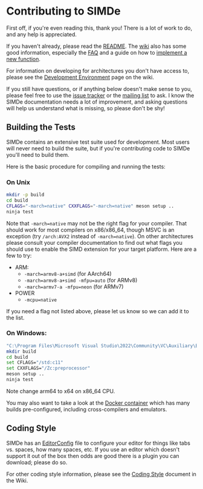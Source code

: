 # Contributing to SIMDe

First off, if you're even reading this, thank you!  There is a lot of
work to do, and any help is appreciated.

If you haven't already, please read the
[README](https://github.com/simd-everywhere/simde/blob/master/README.md).  The
[wiki](https://github.com/simd-everywhere/simde/wiki) also has some good
information, especially the
[FAQ](https://github.com/simd-everywhere/simde/wiki/FAQ) and a guide on how to
[implement a new
function](https://github.com/simd-everywhere/simde/wiki/Implementing-a-New-Function).

For information on developing for architectures you don't have access
to, please see the [Development
Environment](https://github.com/simd-everywhere/simde/wiki/Development-Environment)
page on the wiki.

If you still have questions, or if anything below doesn't make sense
to you, please feel free to use the [issue
tracker](https://github.com/simd-everywhere/simde/issues) or the [mailing
list](https://groups.google.com/forum/#!forum/simde) to ask.  I know
the SIMDe documentation needs a lot of improvement, and asking
questions will help us understand what is missing, so please don't be
shy!

## Building the Tests

SIMDe contains an extensive test suite used for development.  Most
users will never need to build the suite, but if you're contributing
code to SIMDe you'll need to build them.

Here is the basic procedure for compiling and running the tests:

### On Unix
```bash
mkdir -p build
cd build
CFLAGS="-march=native" CXXFLAGS="-march=native" meson setup ..
ninja test
```

Note that `-march=native` may not be the right flag for your compiler.
That should work for most compilers on x86/x86_64, though MSVC is an
exception (try `/arch:AVX2` instead of `-march=native`).  On other
architectures please consult your compiler documentation to find out
what flags you should use to enable the SIMD extension for your target
platform.  Here are a few to try:

 * ARM:
   * `-march=armv8-a+simd` (for AArch64)
   * `-march=armv8-a+simd -mfpu=auto` (for ARMv8)
   * `-march=armv7-a -mfpu=neon` (for ARMv7)
 * POWER
   * `-mcpu=native`

If you need a flag not listed above, please let us know so we can add
it to the list.

### On Windows:
```bash
"C:\Program Files\Microsoft Visual Studio\2022\Community\VC\Auxiliary\Build\vcvars64.bat" arm64
mkdir build
cd build
set CFLAGS="/std:c11"
set CXXFLAGS="/Zc:preprocessor"
meson setup ..
ninja test
```
Note change arm64 to x64 on x86_64 CPU.

You may also want to take a look at the
[Docker container](https://github.com/simd-everywhere/simde/tree/master/docker)
which has many builds pre-configured, including cross-compilers and emulators.

## Coding Style

SIMDe has an [EditorConfig](https://editorconfig.org/) file to
configure your editor for things like tabs vs. spaces, how many spaces,
etc. If you use an editor which doesn't support it out of the box then
odds are good there is a plugin you can download; please do so.

For other coding style information, please see the
[Coding Style](https://github.com/simd-everywhere/simde/wiki/Coding-Style)
document in the Wiki.
